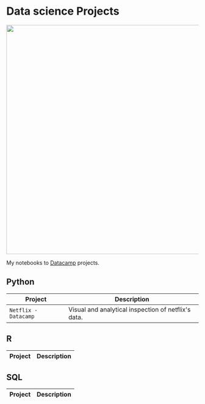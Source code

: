# Data science Projects

<p align="center"> 
<img src="https://analyticstraininghub.com/wp-content/uploads/2021/01/Featured-Images-8.png" width="600">
</p>

My notebooks to [Datacamp](https://www.datacamp.com/profile/strikoder) projects.

## Python
| Project | Description |
| --- | --- |
| `Netflix - Datacamp` |Visual and analytical inspection of netflix's data. |

## R
| Project | Description |
| --- | --- |

## SQL
| Project | Description |
| --- | --- |
